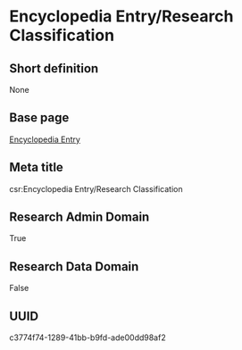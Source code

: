 # Encyclopedia Entry/Research Classification
## Short definition
None
## Base page
[Encyclopedia Entry](https://github.com/EuroCRIS/CASRAI-Dictionairies/blob/main/Objects/Encyclopedia%20Entry.md)
## Meta title
csr:Encyclopedia Entry/Research Classification
## Research Admin Domain
True
## Research Data Domain
False
## UUID
c3774f74-1289-41bb-b9fd-ade00dd98af2
